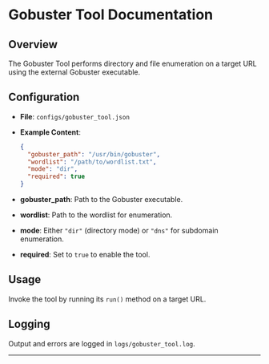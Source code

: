# Gobuster Tool Documentation

## Overview

The Gobuster Tool performs directory and file enumeration on a target URL using the external Gobuster executable.

## Configuration

- **File**: `configs/gobuster_tool.json`
- **Example Content**:

  ```json
  {
    "gobuster_path": "/usr/bin/gobuster",
    "wordlist": "/path/to/wordlist.txt",
    "mode": "dir",
    "required": true
  }
  ```

- **gobuster_path**: Path to the Gobuster executable.
- **wordlist**: Path to the wordlist for enumeration.
- **mode**: Either `"dir"` (directory mode) or `"dns"` for subdomain enumeration.
- **required**: Set to `true` to enable the tool.

## Usage

Invoke the tool by running its `run()` method on a target URL.

## Logging

Output and errors are logged in `logs/gobuster_tool.log`.

---
